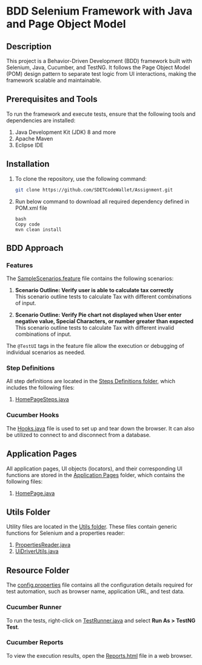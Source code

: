 
# BDD Selenium Framework with Java and Page Object Model

## Description
This project is a Behavior-Driven Development (BDD) framework built with Selenium, Java, Cucumber, and TestNG. It follows the Page Object Model (POM) design pattern to separate test logic from UI interactions, making the framework scalable and maintainable.


## Prerequisites and Tools
To run the framework and execute tests, ensure that the following tools and dependencies are installed:

1. Java Development Kit (JDK) 8 and more
2. Apache Maven
3. Eclipse IDE

## Installation
1. To clone the repository, use the following command: 
   ```bash
   git clone https://github.com/SDETCodeWallet/Assignment.git
2. Run below command to download all required dependency defined in POM.xml file
   ```
   bash
   Copy code
   mvn clean install

## BDD Approach

### Features
The [SampleScenarios.feature](src/test/resources/features/SampleScenarios.feature) file contains the following scenarios: 

1. **Scenario Outline: Verify user is able to calculate tax correctly**  
   This scenario outline tests to calculate Tax with different combinations of input. 

2. **Scenario Outline: Verify Pie chart not displayed when User enter negative value, Special Characters, or number greater than expected**  
   This scenario outline tests to calculate Tax with different invalid combinations of input. 

The `@TestUI` tags in the feature file allow the execution or debugging of individual scenarios as needed.

### Step Definitions
All step definitions are located in the [Steps Definitions folder](src/test/java/stepdefinitions), which includes the following files:

1. [HomePageSteps.java](src/test/java/stepdefinitions/HomePageSteps.java)


### Cucumber Hooks
The [Hooks.java](src/test/java/stepdefinitions/Hooks.java) file is used to set up and tear down the browser. It can also be utilized to connect to and disconnect from a database.

## Application Pages
All application pages, UI objects (locators), and their corresponding UI functions are stored in the [Application Pages](src/main/java/pages) folder, which contains the following files:

1. [HomePage.java](src/main/java/pages/HomePage.java)

## Utils Folder
Utility files are located in the [Utils folder](src/main/java/utils). These files contain generic functions for Selenium and a properties reader:

1. [PropertiesReader.java](src/main/java/utils/PropertiesReader.java)
2. [UiDriverUtils.java](src/main/java/utils/UiDriverUtils.java)

## Resource Folder
The [config.properties](src/main/resources/config.properties) file contains all the configuration details required for test automation, such as browser name, application URL, and test data.

### Cucumber Runner
To run the tests, right-click on [TestRunner.java](src/test/java/runners/TestRunner.java) and select **Run As > TestNG Test**.

### Cucumber Reports
To view the execution results, open the [Reports.html](target/cucumber-reports.html) file in a web browser.

